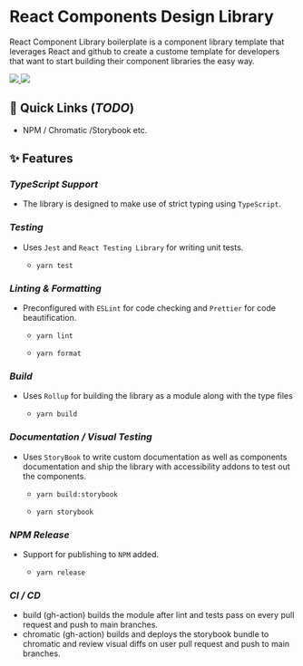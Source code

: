 # React Components Design Library

React Component Library boilerplate is a component library template that leverages React and github to create a custome template for developers that want to start building their component libraries the easy way.

<a href="https://github.com/roopaljasnani/react-design-lib/actions/workflows/build.yml">
<img src="https://github.com/roopaljasnani/react-design-lib/actions/workflows/build.yml/badge.svg?branch=develop" />
</a>

<a href="https://github.com/roopaljasnani/react-design-lib/actions/workflows/chromatic.yml">
<img src="https://github.com/roopaljasnani/react-design-lib/actions/workflows/chromatic.yml/badge.svg?branch=develop" />
</a>

## 🚀 Quick Links (_TODO_)

- NPM / Chromatic /Storybook etc.

## ✨ Features

### _TypeScript Support_

- The library is designed to make use of strict typing using `TypeScript`.

### _Testing_

- Uses `Jest` and `React Testing Library` for writing unit tests.

  - `yarn test`

### _Linting & Formatting_

- Preconfigured with `ESLint` for code checking and `Prettier` for code beautification.

  - `yarn lint`

  - `yarn format`

### _Build_

- Uses `Rollup` for building the library as a module along with the type files

  - `yarn build`

### _Documentation / Visual Testing_

- Uses `StoryBook` to write custom documentation as well as components documentation and ship the library with accessibility addons to test out the components.

  - `yarn build:storybook`

  - `yarn storybook`

### _NPM Release_

- Support for publishing to `NPM` added.

  - `yarn release`

### _CI / CD_

- build (gh-action) builds the module after lint and tests pass on every pull request and push to main branches.
- chromatic (gh-action) builds and deploys the storybook bundle to chromatic and review visual diffs on user pull request and push to main branches.
